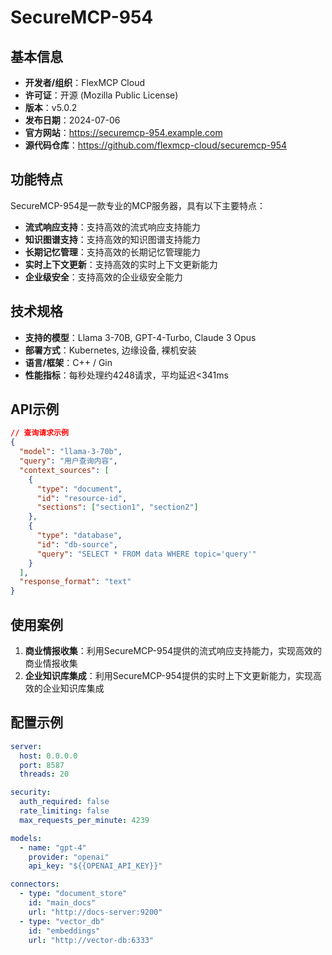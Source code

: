 # SecureMCP-954

## 基本信息

- **开发者/组织**：FlexMCP Cloud
- **许可证**：开源 (Mozilla Public License)
- **版本**：v5.0.2
- **发布日期**：2024-07-06
- **官方网站**：https://securemcp-954.example.com
- **源代码仓库**：https://github.com/flexmcp-cloud/securemcp-954

## 功能特点

SecureMCP-954是一款专业的MCP服务器，具有以下主要特点：

- **流式响应支持**：支持高效的流式响应支持能力
- **知识图谱支持**：支持高效的知识图谱支持能力
- **长期记忆管理**：支持高效的长期记忆管理能力
- **实时上下文更新**：支持高效的实时上下文更新能力
- **企业级安全**：支持高效的企业级安全能力


## 技术规格

- **支持的模型**：Llama 3-70B, GPT-4-Turbo, Claude 3 Opus
- **部署方式**：Kubernetes, 边缘设备, 裸机安装
- **语言/框架**：C++ / Gin
- **性能指标**：每秒处理约4248请求，平均延迟<341ms

## API示例

```json
// 查询请求示例
{
  "model": "llama-3-70b",
  "query": "用户查询内容",
  "context_sources": [
    {
      "type": "document",
      "id": "resource-id",
      "sections": ["section1", "section2"]
    },
    {
      "type": "database",
      "id": "db-source",
      "query": "SELECT * FROM data WHERE topic='query'"
    }
  ],
  "response_format": "text"
}
```

## 使用案例

1. **商业情报收集**：利用SecureMCP-954提供的流式响应支持能力，实现高效的商业情报收集
2. **企业知识库集成**：利用SecureMCP-954提供的实时上下文更新能力，实现高效的企业知识库集成


## 配置示例

```yaml
server:
  host: 0.0.0.0
  port: 8587
  threads: 20

security:
  auth_required: false
  rate_limiting: false
  max_requests_per_minute: 4239

models:
  - name: "gpt-4"
    provider: "openai"
    api_key: "${{OPENAI_API_KEY}}"

connectors:
  - type: "document_store"
    id: "main_docs"
    url: "http://docs-server:9200"
  - type: "vector_db"
    id: "embeddings"
    url: "http://vector-db:6333"
```